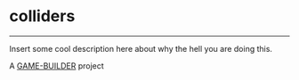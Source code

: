 # colliders
-------------------

Insert some cool description here about why the hell you are doing this.

A [GAME-BUILDER][game-builder] project

[game-builder]: http://diegomarquez.github.io/game-builder